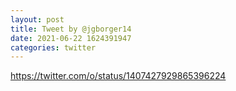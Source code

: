 ```yaml
--- 
layout: post 
title: Tweet by @jgborger14 
date: 2021-06-22 1624391947 
categories: twitter 
--- 
```

https://twitter.com/o/status/1407427929865396224